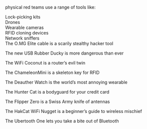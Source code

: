
physical red teams use a range of tools like:                     <br>

Lock-picking kits                                <br>
Drones                                  <br>
Wearable cameras                                     <br>
RFID cloning devices                             <br>
Network sniffers                                    <br>
The O․MG Elite cable is a scarily stealthy hacker tool<br>

The new USB Rubber Ducky is more dangerous than ever<br>

The WiFi Coconut is a router’s evil twin<br>

The ChameleonMini is a skeleton key for RFID<br>

The Deauther Watch is the world’s most annoying wearable<br>

The Hunter Cat is a bodyguard for your credit card<br>

The Flipper Zero is a Swiss Army knife of antennas<br>

The HakCat WiFi Nugget is a beginner’s guide to wireless mischief<br>

The Ubertooth One lets you take a bite out of Bluetooth<br>
